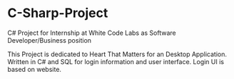# C-Sharp-Project
C# Project for Internship at White Code Labs as Software Developer/Business position

This Project is dedicated to Heart That Matters for an Desktop Application. Written in C# and SQL for login information and user interface.
Login UI is based on website.
